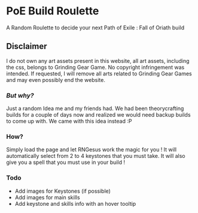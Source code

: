 # PoE Build Roulette
A Random Roulette to decide your next Path of Exile : Fall of Oriath build

## Disclaimer
I do not own any art assets present in this website, all art assets, including the css, belongs to Grinding Gear Game. No copyright infringement was intended. If requested, I will remove all arts related to Grinding Gear Games and may even possibly end the website.

### *But why?*
Just a random Idea me and my friends had. We had been theorycrafting builds for a couple of days now and realized we would need backup builds to come up with. We came with this idea instead :P

### How?
Simply load the page and let RNGesus work the magic for you ! It will automatically select from 2 to 4 keystones that you must take. It will also give you a spell that you must use in your build !

### Todo
* Add images for Keystones (if possible)
* Add images for main skills
* Add keystone and skills info with an hover tooltip